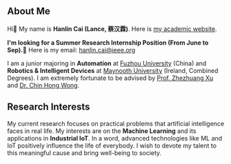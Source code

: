 ## About Me
Hi👋 My name is **Hanlin Cai (Lance, 蔡汉霖)**. Here is [my academic website](https://caihanlin.com).

**I'm looking for a Summer Research Internship Position (From June to Sep).**🍺 Here is my email: hanlin.cai@ieee.org

I am a junior majoring in **Automation** at [Fuzhou University](https://www.fzu.edu.cn/ ) (China) and **Robotics & Intelligent Devices** at [Maynooth University](https://maynoothuniversity.ie/) (Ireland, Combined Degrees). I am extremely fortunate to be advised by [Prof. Zhezhuang Xu](https://dqxy.fzu.edu.cn/info/1102/3547.htm) and [Dr. Chin Hong Wong](https://www.researchgate.net/profile/Chin-Hong-Wong).

## Research Interests

My current research focuses on practical problems that artificial intelligence faces in real life. My interests are on the **Machine Learning** and its applications in **Industrial IoT**. In a word, advanced technologies like ML and IoT positively influence the life of everybody.  I wish to devote my talent to this meaningful cause and bring well-being to society.
